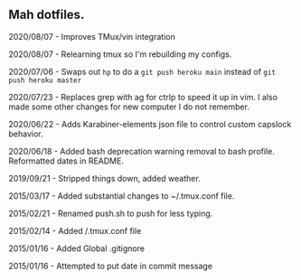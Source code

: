 ## Mah dotfiles.
2020/08/07 - Improves TMux/vin integration

2020/08/07 - Relearning tmux so I'm rebuilding my configs.

2020/07/06 - Swaps out `hp` to do a `git push heroku main` instead of `git push heroku master`

2020/07/23 - Replaces grep with ag for ctrlp to speed it up in vim. I also made some other changes for new computer I do not remember.

2020/06/22 - Adds Karabiner-elements json file to control custom capslock behavior.

2020/06/18 - Added bash deprecation warning removal to bash profile. Reformatted dates in README.

2019/09/21 - Stripped things down, added weather.

2015/03/17 - Added substantial changes to ~/.tmux.conf file.

2015/02/21 - Renamed push.sh to push for less typing.

2015/02/14 - Added /.tmux.conf file

2015/01/16 - Added Global .gitignore

2015/01/16 - Attempted to put date in commit message








